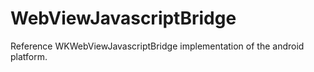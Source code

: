# WebViewJavascriptBridge
Reference WKWebViewJavascriptBridge implementation of the android platform.
